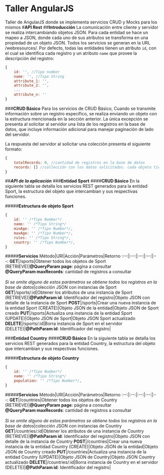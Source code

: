 # Taller AngularJS
Taller de AngularJS donde se implementa servicios CRUD y Mocks para los mismos
#**API Rest**
##**Introducción**
La comunicación entre cliente y servidor se realiza intercambiando objetos JSON. Para cada entidad se hace un mapeo a JSON, donde cada uno de sus atributos se transforma en una propiedad de un objeto JSON. Todos los servicios se generan en la URL /webresources/. Por defecto, todas las entidades tienen un atributo `id`, con el cual se identifica cada registro y un atributo `name` que provee la descripción del registro:

```javascript
{
    id: '', //Tipo number
    name: '', //Tipo String
    attribute_1: '',
    attribute_2: '',
    ...
    attribute_n: ''
}
```

###**CRUD Básico**
Para los servicios de CRUD Básico, Cuando se transmite información sobre un registro específico, se realiza enviando un objeto con la estructura mencionada en la sección anterior.
La única excepción se presenta al solicitar al servidor una lista de los registros en la base de datos, que incluye información adicional para manejar paginación de lado del servidor.

La respuesta del servidor al solicitar una colección presenta el siguiente formato:

```javascript
{
    totalRecords: 0, //cantidad de registros en la base de datos
    records: [] //collección con los datos solicitados. cada objeto tiene la estructura de la entidad.
}
```
##***API de la aplicación***
###**Entidad Sport**
####**CRUD Básico**
En la siguiente tabla se detalla los servicios REST generados para la entidad Sport, la estructura del objeto que intercambian y sus respectivas funciones.

#####**Estructura de objeto Sport**
```javascript
{
    id: '' /*Tipo Number*/
    name: '' /*Tipo String*/
    minAge: '' /*Tipo Number*/,
    maxAge: '' /*Tipo Number*/,
    rules: '' /*Tipo String*/,
    country: '' /*Tipo Number*/,
}
```
#####**Servicios**
Método|URI|Acción|Parámetros|Retorno
:--:|:--:|:--:|:--:|:--:
**GET**|/sports|Obtener todos los objetos de Sport (RETRIEVE)|**@QueryParam page**: página a consultar<br>**@QueryParam maxRecords**: cantidad de registros a consultar<br><br>*Si se omite alguno de estos parámetros se obtiene todos los registros en la base de datos*|colección JSON con instancias de Sport
**GET**|/sports/:id|Obtener los atributos de una instancia de Sport (RETRIEVE)|**@PathParam id**: Identificador del registro|Objeto JSON con detalle de la instancia de Sport
**POST**|/sports|Crear una nueva instancia de la entidad Sport (CREATE)|Objeto JSON de la entidad|Objeto JSON de Sport creado
**PUT**|/sports|Actualiza una instancia de la entidad Sport (UPDATE)|Objeto JSON de Sport|Objeto JSON Sport actualizado
**DELETE**|/sports/:id|Borra instancia de Sport en el servidor (DELETE)|<strong>@PathParam id</strong>: Identificador del registro| 

###**Entidad Country**
####**CRUD Básico**
En la siguiente tabla se detalla los servicios REST generados para la entidad Country, la estructura del objeto que intercambian y sus respectivas funciones.

#####**Estructura de objeto Country**
```javascript
{
    id: '' /*Tipo Number*/
    name: '' /*Tipo String*/
    population: '' /*Tipo Number*/,
}
```
#####**Servicios**
Método|URI|Acción|Parámetros|Retorno
:--:|:--:|:--:|:--:|:--:
**GET**|/countries|Obtener todos los objetos de Country (RETRIEVE)|**@QueryParam page**: página a consultar<br>**@QueryParam maxRecords**: cantidad de registros a consultar<br><br>*Si se omite alguno de estos parámetros se obtiene todos los registros en la base de datos*|colección JSON con instancias de Country
**GET**|/countries/:id|Obtener los atributos de una instancia de Country (RETRIEVE)|**@PathParam id**: Identificador del registro|Objeto JSON con detalle de la instancia de Country
**POST**|/countries|Crear una nueva instancia de la entidad Country (CREATE)|Objeto JSON de la entidad|Objeto JSON de Country creado
**PUT**|/countries|Actualiza una instancia de la entidad Country (UPDATE)|Objeto JSON de Country|Objeto JSON Country actualizado
**DELETE**|/countries/:id|Borra instancia de Country en el servidor (DELETE)|<strong>@PathParam id</strong>: Identificador del registro| 
